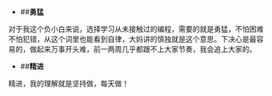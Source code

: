 -  ##**勇猛**


对于我这个负小白来说，选择学习从未接触过的编程，需要的就是勇猛，不怕困难不怕犯错，从这个词里也能看到自律，大妈讲的慎独就是这个意思。下决心是最容易的，做起来万事开头难，前一两周几乎都跟不上大家节奏，我会追上大家的。
    
    
-  ##**精进**

精进，我的理解就是坚持做，每天做！  
